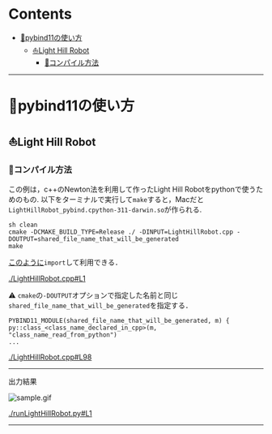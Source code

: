 # Contents

- [🐋pybind11の使い方](#🐋pybind11の使い方)
    - [⛵️Light Hill Robot](#⛵️Light-Hill-Robot)
        - [🪸コンパイル方法](#🪸コンパイル方法)


---
# 🐋pybind11の使い方 

## ⛵️Light Hill Robot 

### 🪸コンパイル方法 

この例は，c++のNewton法を利用して作ったLight Hill Robotをpythonで使うためのもの.
以下をターミナルで実行して`make`すると，Macだと`LightHillRobot_pybind.cpython-311-darwin.so`が作られる.

```
sh clean
cmake -DCMAKE_BUILD_TYPE=Release ./ -DINPUT=LightHillRobot.cpp -DOUTPUT=shared_file_name_that_will_be_generated
make
```

[このように](../../builds/build_pybind11/runLightHillRobot.py#L13)`import`して利用できる．


[./LightHillRobot.cpp#L1](./LightHillRobot.cpp#L1)


⚠️ `cmake`の`-DOUTPUT`オプションで指定した名前と同じ`shared_file_name_that_will_be_generated`を指定する．

```
PYBIND11_MODULE(shared_file_name_that_will_be_generated, m) {
py::class_<class_name_declared_in_cpp>(m, "class_name_read_from_python")
...
```


[./LightHillRobot.cpp#L98](./LightHillRobot.cpp#L98)


---
出力結果

![sample.gif](sample.gif)


[./runLightHillRobot.py#L1](./runLightHillRobot.py#L1)


---
